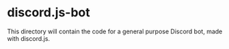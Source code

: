 # discord.js-bot
This directory will contain the code for a general purpose Discord bot, made with discord.js.
